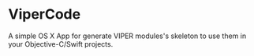 # ViperCode
A simple OS X App for generate VIPER modules's skeleton to use them in your Objective-C/Swift projects.
